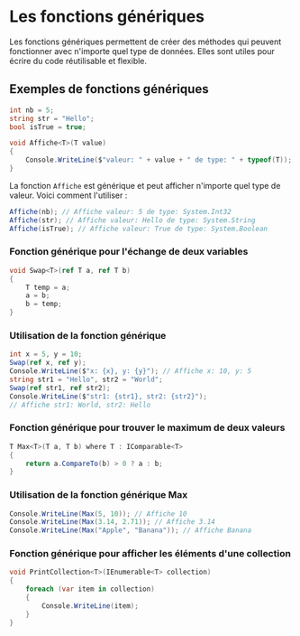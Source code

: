 # Les fonctions génériques

Les fonctions génériques permettent de créer des méthodes qui peuvent fonctionner avec n'importe quel type de données. Elles sont utiles pour écrire du code réutilisable et flexible.

## Exemples de fonctions génériques

```csharp
int nb = 5;
string str = "Hello";
bool isTrue = true;

void Affiche<T>(T value)
{
    Console.WriteLine($"valeur: " + value + " de type: " + typeof(T));
}
```

La fonction `Affiche` est générique et peut afficher n'importe quel type de valeur. Voici comment l'utiliser :

```csharp
Affiche(nb); // Affiche valeur: 5 de type: System.Int32
Affiche(str); // Affiche valeur: Hello de type: System.String
Affiche(isTrue); // Affiche valeur: True de type: System.Boolean
```

### Fonction générique pour l'échange de deux variables

```csharp
void Swap<T>(ref T a, ref T b)
{
    T temp = a;
    a = b;
    b = temp;
}
```

### Utilisation de la fonction générique

```csharp
int x = 5, y = 10;
Swap(ref x, ref y);
Console.WriteLine($"x: {x}, y: {y}"); // Affiche x: 10, y: 5
string str1 = "Hello", str2 = "World";
Swap(ref str1, ref str2);
Console.WriteLine($"str1: {str1}, str2: {str2}");
// Affiche str1: World, str2: Hello
```

### Fonction générique pour trouver le maximum de deux valeurs

```csharp
T Max<T>(T a, T b) where T : IComparable<T>
{
    return a.CompareTo(b) > 0 ? a : b;
}
```

### Utilisation de la fonction générique Max

```csharp
Console.WriteLine(Max(5, 10)); // Affiche 10
Console.WriteLine(Max(3.14, 2.71)); // Affiche 3.14
Console.WriteLine(Max("Apple", "Banana")); // Affiche Banana
```

### Fonction générique pour afficher les éléments d'une collection

```csharp
void PrintCollection<T>(IEnumerable<T> collection)
{
    foreach (var item in collection)
    {
        Console.WriteLine(item);
    }
}
```
